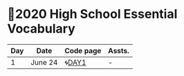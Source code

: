 # 🌿2020 High School Essential Vocabulary


|Day|Date|Code page|Assts.|
|-----|-----|-----|-----|
|1|June 24|🌀[DAY1](https://Jay7442-2020-VOCA-Day1.hf.space)|-|
